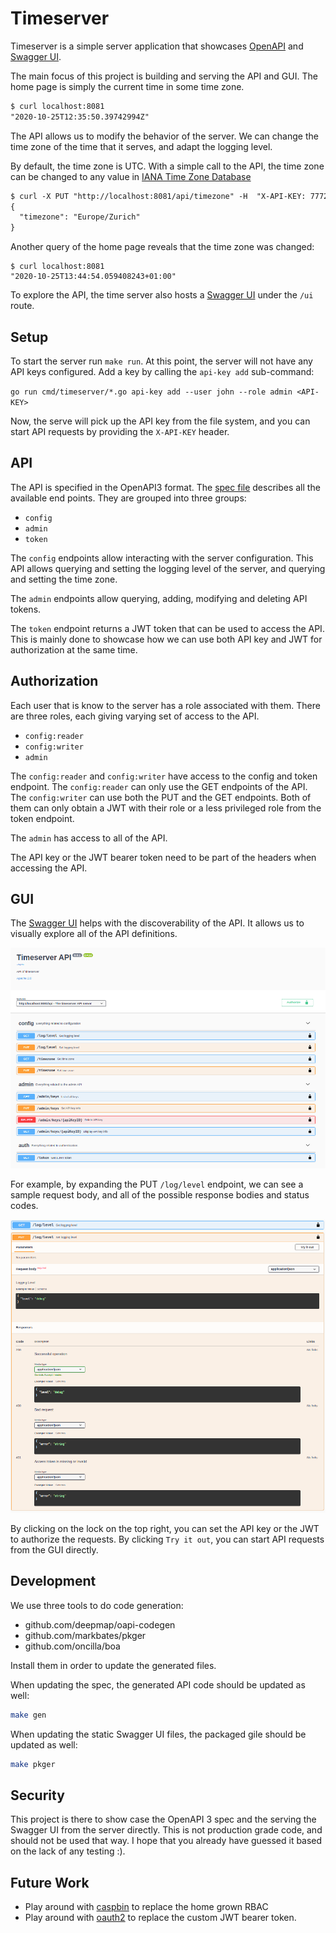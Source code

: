 Timeserver
==========

Timeserver is a simple server application that showcases
[OpenAPI](https://www.openapis.org/) and [Swagger
UI](https://github.com/swagger-api/swagger-ui).

The main focus of this project is building and serving the API and GUI. The
home page is simply the current time in some time zone.

```txt
$ curl localhost:8081
"2020-10-25T12:35:50.39742994Z"
```

The API allows us to modify the behavior of the server. We can change the time
zone of the time that it serves, and adapt the logging level.

By default, the time zone is UTC. With a simple call to the API, the time zone
can be changed to any value in [IANA Time Zone
Database](https://www.iana.org/time-zones)

```txt
$ curl -X PUT "http://localhost:8081/api/timezone" -H  "X-API-KEY: 777269746572" -H  "Content-Type: application/json" -d "{\"timezone\":\"Europe/Zurich\"}"
{
  "timezone": "Europe/Zurich"
}
```

Another query of the home page reveals that the time zone was changed:

```text
$ curl localhost:8081
"2020-10-25T13:44:54.059408243+01:00"
```

To explore the API, the time server also hosts a [Swagger
UI](https://github.com/swagger-api/swagger-ui) under the `/ui` route.

Setup
-----

To start the server run `make run`. At this point, the server will not have
any API keys configured. Add a key by calling the `api-key add` sub-command:

`go run cmd/timeserver/*.go api-key add --user john --role admin <API-KEY>`

Now, the serve will pick up the API key from the file system, and you can start
API requests by providing the `X-API-KEY` header.

API
---

The API is specified in the OpenAPI3 format. The [spec
file](spec/timeserver.yml) describes all the available end points.
They are grouped into three groups:

- `config`
- `admin`
- `token`

The `config` endpoints allow interacting with the server configuration. This API
allows querying and setting the logging level of the server, and querying and
setting the time zone.

The `admin` endpoints allow querying, adding, modifying and deleting API tokens.

The `token` endpoint returns a JWT token that can be used to access the API.
This is mainly done to showcase how we can use both API key and JWT for
authorization at the same time.

Authorization
-------------

Each user that is know to the server has a role associated with them. There
are three roles, each giving varying set of access to the API.

- `config:reader`
- `config:writer`
- `admin`

The `config:reader` and `config:writer` have access to the config and token
endpoint. The `config:reader` can only use the GET endpoints of the API. The
`config:writer` can use both the PUT and the GET endpoints. Both of them can
only obtain a JWT with their role or a less privileged role from the token
endpoint.

The `admin` has access to all of the API.

The API key or the JWT bearer token need to be part of the headers when
accessing the API.

GUI
---

The [Swagger UI](https://github.com/swagger-api/swagger-ui) helps with the
discoverability of the API. It allows us to visually explore all of the API
definitions.

![Image of all endpoints](fig/all-endpoints.png)

For example, by expanding the PUT `/log/level` endpoint, we can see a sample
request body, and all of the possible response bodies and status codes.

![Image of PUT /log/level endpoints](fig/put-log-level.png)

By clicking on the lock on the top right, you can set the API key or the JWT
to authorize the requests. By clicking `Try it out`, you can start API requests
from the GUI directly.

Development
------------

We use three tools to do code generation:

- github.com/deepmap/oapi-codegen
- github.com/markbates/pkger
- github.com/oncilla/boa

Install them in order to update the generated files.

When updating the spec, the generated API code should be updated as well:

```bash
make gen
```

When updating the static Swagger UI files, the packaged gile should be updated
as well:

```bash
make pkger
```

Security
--------

This project is there to show case the OpenAPI 3 spec and the serving the Swagger
UI from the server directly. This is not production grade code, and should not
be used that way. I hope that you already have guessed it based on the lack
of any testing :).

Future Work
-----------

- Play around with [caspbin](https://github.com/casbin/casbin) to replace the
  home grown RBAC
- Play around with [oauth2](https://oauth.net/2/) to replace the custom JWT
  bearer token.
